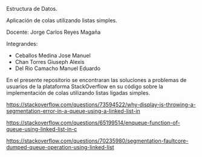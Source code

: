 Estructura de Datos.

Aplicación de colas utilizando listas simples.

Docente: Jorge Carlos Reyes Magaña

Integrandes:

 - Ceballos Medina Jose Manuel
 - Chan Torres Giuseph Alexis
 - Del Rio Camacho Manuel Eduardo

En el presente repositorio se encontraran las soluciones a problemas de usuarios de la plataforma StackOverflow en su código sobre la implementación de colas utilizando listas ligadas simples.



https://stackoverflow.com/questions/73594522/why-display-is-throwing-a-segmentation-error-in-a-queue-using-a-linked-list-in

https://stackoverflow.com/questions/65199514/enqueue-function-of-queue-using-linked-list-in-c

https://stackoverflow.com/questions/70235980/segmentation-faultcore-dumped-queue-operation-using-linked-list
